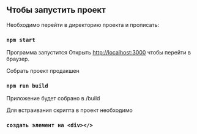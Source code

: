 

## Чтобы запустить проект

Необходимо перейти в директорию проекта и прописать:

### `npm start`

Программа запустится 
Открыть [http://localhost:3000](http://localhost:3000) чтобы перейти в браузер.



Собрать проект продакшен

### `npm run build`

Приложение будет собрано в /build


Для встраивания скрипта в проект необходимо

### `создать элемент на <div></>`



